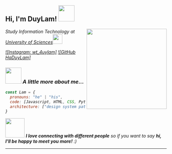 <h2> Hi, I'm DuyLam! <img src="https://media.giphy.com/media/mGcNjsfWAjY5AEZNw6/giphy.gif" width="50"></h2>
<img align='right' src="https://24hstore.vn/upload_images/images/2019/11/14/anh-gif-1-min.gif" width="250">
<p><em>Study Information Technology at <a href="https://www.hcmus.edu.vn/">University of Sciences</a><img src="https://media.giphy.com/media/fYSnHlufseco8Fh93Z/giphy.gif" width="30">

[![Instagram: wt_4uylam]](https://www.instagram.com/wt__4uylam/)
[![GitHub HaDuyLam]](https://github.com/chimloi2123)


### <img src="https://media.giphy.com/media/VgCDAzcKvsR6OM0uWg/giphy.gif" width="50"> A little more about me...  

```javascript
const Lam = {
  pronouns: "he" | "his",
  code: [Javascript, HTML, CSS, Python, C++],
  architecture: ["design system pattern"],
}
```


<img src="https://media.giphy.com/media/LnQjpWaON8nhr21vNW/giphy.gif" width="60"> <em><b>I love connecting with different people</b> so if you want to say <b>hi, I'll be happy to meet you more!</b> :)</em>

---

